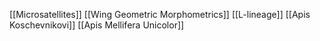 [[Microsatellites]]
[[Wing Geometric Morphometrics]]
[[L-lineage]]
[[Apis Koschevnikovi]]
[[Apis Mellifera Unicolor]]
